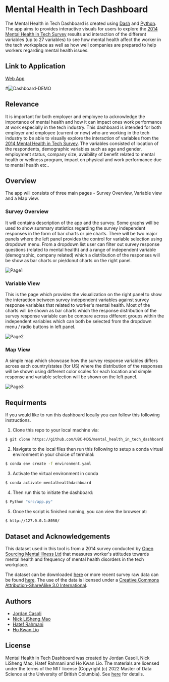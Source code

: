 # Mental Health in Tech Dashboard

The Mental Health in Tech Dashboard is created using [Dash](https://plotly.com/dash/) and [Python](https://www.python.org/). The app aims to provides interactive visuals for users to explore the [2014 Mental Health in Tech Survey](https://osmihelp.org/research) results and interaction of the different variables (up to 27 variables) to see how mental health affect the worker in the tech worksplace as well as how well companies are prepared to help workers regarding mental health issues.

Link to Application
------------
[Web App](https://dsci-532-mental-health-python.herokuapp.com/)

#![Dashboard-DEMO](https://github.com/UBC-MDS/mental_health_in_tech_dashboard/blob/main/sketch/Demo.gif)

Relevance
---------
It is important for both employer and employee to acknowledge the importance of mental health and how it can impact ones work performance at work especially in the tech industry. This dashboard is intended for both employer and employee (current or new) who are working in the tech industry to be able to visually explore the interaction of variables from the [2014 Mental Health in Tech Survey](https://osmihelp.org/research). The variables consisted of location of the respondents, demographic variables such as age and gender, employment status, company size, avaibility of benefit related to mental health or wellness program, impact on physical and work performance due to mental health etc..

Overview
--------
The app will consists of three main pages - Survey Overview, Variable view and a Map view.

### Survey Overview

It will contains description of the app and the survey. Some graphs will be used to show summary statistics regarding the survey independent responses in the form of bar charts or pie charts. There will be two major panels where the left panel provides the control for variable selection using dropdown menu. From a dropdown list user can filter out survey response questions (related to mental health) and a range of independent variable (demographic, company related) which a distribution of the responses will be show as bar charts or pie/donut charts on the right panel. 

![Page1](sketch/Tab1.jpg)

### Variable View

This is the page which provides the visualization on the right panel to show the interaction between survey independent variables against survey response variables that related to worker's mental health. Most of the charts will be shown as bar charts which the response distribution of the survey response variable can be compare across different groups within the independent variables which can both be selected from the dropdown menu / radio buttons in left panel.

![Page2](sketch/Tab2.jpg)

### Map View

A simple map which showcase how the survey response variables differs across each country/states (for US) where the distribution of the responses will be shown using different color scales for each location and simple response and variable selection will be shown on the left panel.

![Page3](sketch/Tab3.jpg)

Requirments
-----------

If you would like to run this dashboard locally you can follow this following instructions.

1. Clone this repo to your local machine via:

```sh
$ git clone https://github.com/UBC-MDS/mental_health_in_tech_dashboard.git
```

2. Navigate to the local files then run this following to setup a conda virtual environment in your choice of terminal:

```sh
$ conda env create -f environment.yaml
```

3. Activate the virtual environment in conda

```sh
$ conda activate mentalhealthdashboard
```

4. Then run this to initiate the dashboard:
```sh
$ Python "src/app.py"
```

5. Once the script is finished running, you can view the browser at:
```sh
$ http://127.0.0.1:8050/
```

Dataset and Acknowledgements
----------------------------
This dataset used in this tool is from a 2014 survey conducted by [Open Sourcing Mental Illness Ltd](https://osmihelp.org/about/about-osmi) that measures worker's attitudes towards mental health and frequency of mental health disorders in the tech workplace.

The dataset can be downloaded [here](https://www.kaggle.com/osmi/mental-health-in-tech-survey) or more recent survey raw data can be found [here](https://osmihelp.org/research).
The use of the data is licensed under a [Creative Commons Attribution-ShareAlike 3.0 International](https://creativecommons.org/licenses/by-sa/3.0/deed.en_US).

Authors
-------

- [Jordan Casoli](https://github.com/jcasoli)
- [Nick LiSheng Mao](https://github.com/nickmao1994)
- [Hatef Rahmani](https://github.com/hatefr)
- [Ho Kwan Lio](https://github.com/stevenlio88)


License
-------
Mental Health in Tech Dashboard was created by Jordan Casoli, Nick LiSheng Mao, Hatef Rahmani and Ho Kwan Lio. The materials are licensed under the terms of the MIT license (Copyright (c) 2022 Master of Data Science at the University of British Columbia). See [here](https://github.com/UBC-MDS/mental_health_in_tech_dashboard/blob/main/LICENSE) for details.


